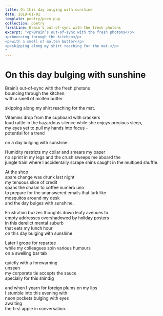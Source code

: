 ```yaml
---
title: On this day bulging with sunshine
date: 2019-01-01
template: poetry/poem.pug
collection: poetry
firstLine: Brain’s out-of-sync with the fresh photons
excerpt: "<p>Brain’s out-of-sync with the fresh photons</p>
<p>bouncing through the kitchen</p>
<p>with a smell of molten butter</p>
<p>skipping along my shirt reaching for the mat.</p>
"
---
```


# On this day bulging with sunshine

Brain’s out-of-sync with the fresh photons  
bouncing through the kitchen  
with a smell of molten butter  
   
skipping along my shirt reaching for the mat.  
   
Vitamins drop from the cupboard with crackers  
loud rattle in the hazardous silence while she enjoys precious sleep,  
my eyes yet to pull my hands into focus -  
potential for a trend  
   
on a day bulging with sunshine.  
   
Humidity restricts my collar and smears my paper  
no sprint in my legs and the crush sweeps me aboard the  
jungle train where I accidentally scrape shins caught in the multiped shuffle.  
   
At the shop  
spare change was drunk last night  
my tenuous slice of credit  
spans the chasm to coffee numero uno  
to prepare for the unanswered emails that lurk like  
mosquitos around my desk  
and the day bulges with sunshine.  
   
Frustration buzzes thoughts down leafy avenues to  
empty addresses overshadowed by holiday posters  
in this derelict mental suburb  
that eats my lunch hour  
on this day bulging with sunshine.  
   
Later I grope for repartee  
while my colleagues spin various humours  
on a swelling bar tab  
   
quietly with a forewarning  
unseen  
my corporate tie accepts the sauce  
specially for this shindig  
   
and when I yearn for foreign plums on my lips  
I stumble into this evening with  
neon pockets bulging with eyes  
awaiting  
the first apple in conversation.  


